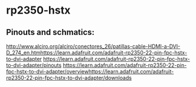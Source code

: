 # rp2350-hstx

## Pinouts and schmatics:
​http://www.alciro.org/alciro/conectores_26/patillas-cable-HDMI-a-DVI-D_274_en.htm
​https://learn.adafruit.com/adafruit-rp2350-22-pin-fpc-hstx-to-dvi-adapter
https://learn.adafruit.com/adafruit-rp2350-22-pin-fpc-hstx-to-dvi-adapter/pinouts
https://learn.adafruit.com/adafruit-rp2350-22-pin-fpc-hstx-to-dvi-adapter/overview
​https://learn.adafruit.com/adafruit-rp2350-22-pin-fpc-hstx-to-dvi-adapter/downloads
